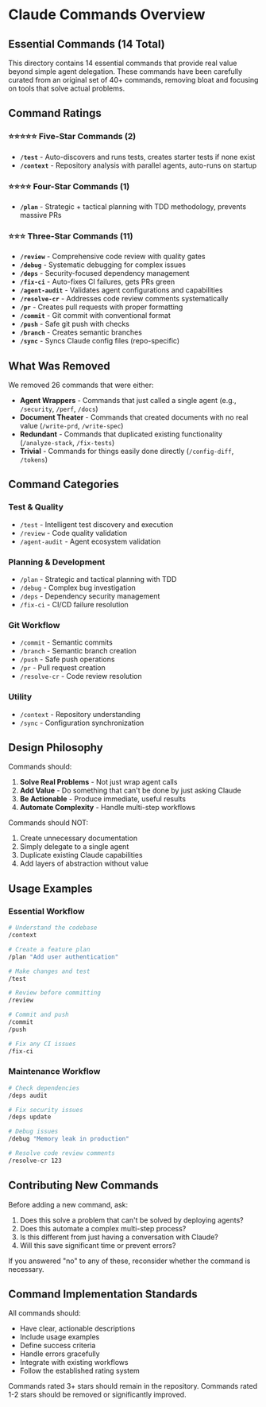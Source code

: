 # Claude Commands Overview

## Essential Commands (14 Total)

This directory contains 14 essential commands that provide real value beyond simple agent delegation. These commands have been carefully curated from an original set of 40+ commands, removing bloat and focusing on tools that solve actual problems.

## Command Ratings

### ⭐⭐⭐⭐⭐ Five-Star Commands (2)
- **`/test`** - Auto-discovers and runs tests, creates starter tests if none exist
- **`/context`** - Repository analysis with parallel agents, auto-runs on startup

### ⭐⭐⭐⭐ Four-Star Commands (1)
- **`/plan`** - Strategic + tactical planning with TDD methodology, prevents massive PRs

### ⭐⭐⭐ Three-Star Commands (11)
- **`/review`** - Comprehensive code review with quality gates
- **`/debug`** - Systematic debugging for complex issues  
- **`/deps`** - Security-focused dependency management
- **`/fix-ci`** - Auto-fixes CI failures, gets PRs green
- **`/agent-audit`** - Validates agent configurations and capabilities
- **`/resolve-cr`** - Addresses code review comments systematically
- **`/pr`** - Creates pull requests with proper formatting
- **`/commit`** - Git commit with conventional format
- **`/push`** - Safe git push with checks
- **`/branch`** - Creates semantic branches
- **`/sync`** - Syncs Claude config files (repo-specific)

## What Was Removed

We removed 26 commands that were either:
- **Agent Wrappers** - Commands that just called a single agent (e.g., `/security`, `/perf`, `/docs`)
- **Document Theater** - Commands that created documents with no real value (`/write-prd`, `/write-spec`)
- **Redundant** - Commands that duplicated existing functionality (`/analyze-stack`, `/fix-tests`)
- **Trivial** - Commands for things easily done directly (`/config-diff`, `/tokens`)

## Command Categories

### Test & Quality
- `/test` - Intelligent test discovery and execution
- `/review` - Code quality validation  
- `/agent-audit` - Agent ecosystem validation

### Planning & Development
- `/plan` - Strategic and tactical planning with TDD
- `/debug` - Complex bug investigation
- `/deps` - Dependency security management
- `/fix-ci` - CI/CD failure resolution

### Git Workflow
- `/commit` - Semantic commits
- `/branch` - Semantic branch creation
- `/push` - Safe push operations
- `/pr` - Pull request creation
- `/resolve-cr` - Code review resolution

### Utility
- `/context` - Repository understanding
- `/sync` - Configuration synchronization

## Design Philosophy

Commands should:
1. **Solve Real Problems** - Not just wrap agent calls
2. **Add Value** - Do something that can't be done by just asking Claude
3. **Be Actionable** - Produce immediate, useful results
4. **Automate Complexity** - Handle multi-step workflows

Commands should NOT:
1. Create unnecessary documentation
2. Simply delegate to a single agent
3. Duplicate existing Claude capabilities
4. Add layers of abstraction without value

## Usage Examples

### Essential Workflow
```bash
# Understand the codebase
/context

# Create a feature plan
/plan "Add user authentication"

# Make changes and test
/test

# Review before committing
/review

# Commit and push
/commit
/push

# Fix any CI issues
/fix-ci
```

### Maintenance Workflow
```bash
# Check dependencies
/deps audit

# Fix security issues
/deps update

# Debug issues
/debug "Memory leak in production"

# Resolve code review comments
/resolve-cr 123
```

## Contributing New Commands

Before adding a new command, ask:
1. Does this solve a problem that can't be solved by deploying agents?
2. Does this automate a complex multi-step process?
3. Is this different from just having a conversation with Claude?
4. Will this save significant time or prevent errors?

If you answered "no" to any of these, reconsider whether the command is necessary.

## Command Implementation Standards

All commands should:
- Have clear, actionable descriptions
- Include usage examples
- Define success criteria
- Handle errors gracefully
- Integrate with existing workflows
- Follow the established rating system

Commands rated 3+ stars should remain in the repository. Commands rated 1-2 stars should be removed or significantly improved.